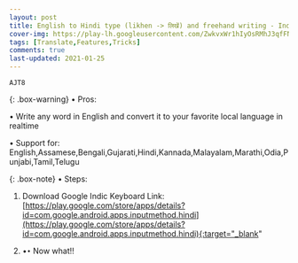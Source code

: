 ```yaml
---
layout: post
title: English to Hindi type (likhen -> लिखें) and freehand writing - Indic Keyboard
cover-img: https://play-lh.googleusercontent.com/ZwkvxWr1hIyOsRMhJ3qfFN8NIcOjbDmDykJqX0u-GZ0MQbR0ZEoEUmsouwLhvKYJ-x8=w2400
tags: [Translate,Features,Tricks]
comments: true
last-updated: 2021-01-25
---
```


``AJT8``

{: .box-warning}
• Pros:

• Write any word in English and convert it to your favorite local language in realtime 

• Support for: English,Assamese,Bengali,Gujarati,Hindi,Kannada,Malayalam,Marathi,Odia,Punjabi,Tamil,Telugu

{: .box-note}
• Steps:

1. Download Google Indic Keyboard
   Link: [https://play.google.com/store/apps/details?id=com.google.android.apps.inputmethod.hindi](https://play.google.com/store/apps/details?id=com.google.android.apps.inputmethod.hindi){:target="_blank"

2. •`•`
   Now what!!

